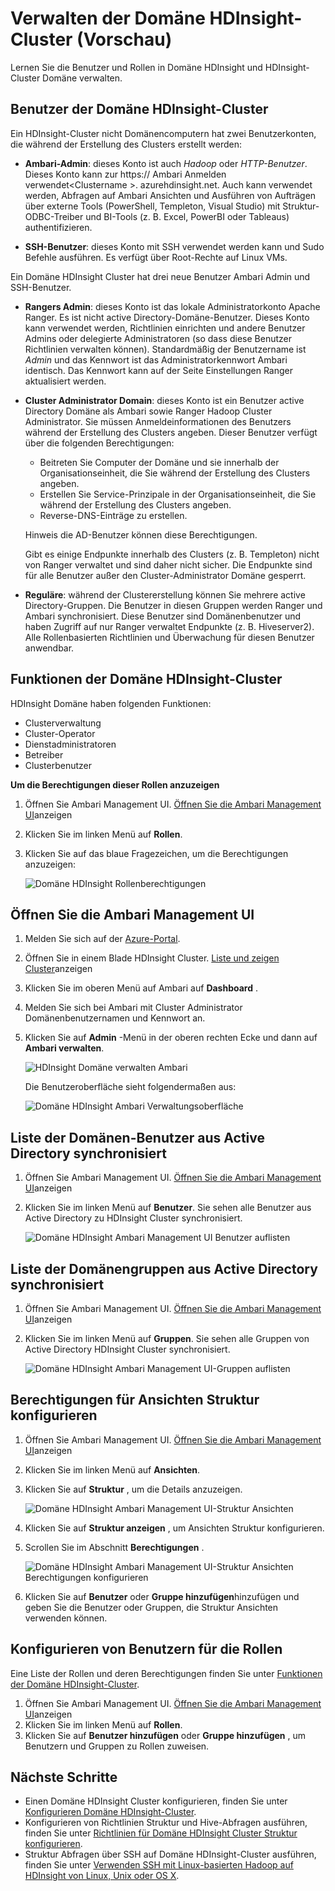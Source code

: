 <properties
    pageTitle="Domäne HDInsight Cluster verwalten | Microsoft Azure"
    description="Domäne HDInsight Cluster verwalten"
    services="hdinsight"
    documentationCenter=""
    authors="saurinsh"
    manager="jhubbard"
    editor="cgronlun"
    tags=""/>

<tags
    ms.service="hdinsight"
    ms.devlang="na"
    ms.topic="article"
    ms.tgt_pltfrm="na"
    ms.workload="big-data"
    ms.date="10/25/2016"
    ms.author="saurinsh"/>

# <a name="manage-domain-joined-hdinsight-clusters-preview"></a>Verwalten der Domäne HDInsight-Cluster (Vorschau)



Lernen Sie die Benutzer und Rollen in Domäne HDInsight und HDInsight-Cluster Domäne verwalten.

## <a name="users-of-domain-joined-hdinsight-clusters"></a>Benutzer der Domäne HDInsight-Cluster

Ein HDInsight-Cluster nicht Domänencomputern hat zwei Benutzerkonten, die während der Erstellung des Clusters erstellt werden:

- **Ambari-Admin**: dieses Konto ist auch *Hadoop* oder *HTTP-Benutzer*. Dieses Konto kann zur https:// Ambari Anmelden verwendet&lt;Clustername >. azurehdinsight.net. Auch kann verwendet werden, Abfragen auf Ambari Ansichten und Ausführen von Aufträgen über externe Tools (PowerShell, Templeton, Visual Studio) mit Struktur-ODBC-Treiber und BI-Tools (z. B. Excel, PowerBI oder Tableaus) authentifizieren.

- **SSH-Benutzer**: dieses Konto mit SSH verwendet werden kann und Sudo Befehle ausführen. Es verfügt über Root-Rechte auf Linux VMs.

Ein Domäne HDInsight Cluster hat drei neue Benutzer Ambari Admin und SSH-Benutzer.

- **Rangers Admin**: dieses Konto ist das lokale Administratorkonto Apache Ranger. Es ist nicht active Directory-Domäne-Benutzer. Dieses Konto kann verwendet werden, Richtlinien einrichten und andere Benutzer Admins oder delegierte Administratoren (so dass diese Benutzer Richtlinien verwalten können). Standardmäßig der Benutzername ist *Admin* und das Kennwort ist das Administratorkennwort Ambari identisch. Das Kennwort kann auf der Seite Einstellungen Ranger aktualisiert werden.

- **Cluster Administrator Domain**: dieses Konto ist ein Benutzer active Directory Domäne als Ambari sowie Ranger Hadoop Cluster Administrator. Sie müssen Anmeldeinformationen des Benutzers während der Erstellung des Clusters angeben. Dieser Benutzer verfügt über die folgenden Berechtigungen:

    - Beitreten Sie Computer der Domäne und sie innerhalb der Organisationseinheit, die Sie während der Erstellung des Clusters angeben.
    - Erstellen Sie Service-Prinzipale in der Organisationseinheit, die Sie während der Erstellung des Clusters angeben. 
    - Reverse-DNS-Einträge zu erstellen.

    Hinweis die AD-Benutzer können diese Berechtigungen. 

    Gibt es einige Endpunkte innerhalb des Clusters (z. B. Templeton) nicht von Ranger verwaltet und sind daher nicht sicher. Die Endpunkte sind für alle Benutzer außer den Cluster-Administrator Domäne gesperrt. 

- **Reguläre**: während der Clustererstellung können Sie mehrere active Directory-Gruppen. Die Benutzer in diesen Gruppen werden Ranger und Ambari synchronisiert. Diese Benutzer sind Domänenbenutzer und haben Zugriff auf nur Ranger verwaltet Endpunkte (z. B. Hiveserver2). Alle Rollenbasierten Richtlinien und Überwachung für diesen Benutzer anwendbar.

## <a name="roles-of-domain-joined-hdinsight-clusters"></a>Funktionen der Domäne HDInsight-Cluster

HDInsight Domäne haben folgenden Funktionen:

- Clusterverwaltung
- Cluster-Operator
- Dienstadministratoren
- Betreiber
- Clusterbenutzer

**Um die Berechtigungen dieser Rollen anzuzeigen**

1. Öffnen Sie Ambari Management UI.  [Öffnen Sie die Ambari Management UI](#open-the-ambari-management-ui)anzeigen
2. Klicken Sie im linken Menü auf **Rollen**.
3. Klicken Sie auf das blaue Fragezeichen, um die Berechtigungen anzuzeigen:

    ![Domäne HDInsight Rollenberechtigungen](./media/hdinsight-domain-joined-manage/hdinsight-domain-joined-roles-permissions.png)

## <a name="open-the-ambari-management-ui"></a>Öffnen Sie die Ambari Management UI

1. Melden Sie sich auf der [Azure-Portal](https://portal.azure.com).
2. Öffnen Sie in einem Blade HDInsight Cluster. [Liste und zeigen Cluster](hdinsight-administer-use-management-portal.md#list-and-show-clusters)anzeigen
3. Klicken Sie im oberen Menü auf Ambari auf **Dashboard** .
4. Melden Sie sich bei Ambari mit Cluster Administrator Domänenbenutzernamen und Kennwort an.
5. Klicken Sie auf **Admin** -Menü in der oberen rechten Ecke und dann auf **Ambari verwalten**.

    ![HDInsight Domäne verwalten Ambari](./media/hdinsight-domain-joined-manage/hdinsight-domain-joined-manage-ambari.png)

    Die Benutzeroberfläche sieht folgendermaßen aus:

    ![Domäne HDInsight Ambari Verwaltungsoberfläche](./media/hdinsight-domain-joined-manage/hdinsight-domain-joined-ambari-management-ui.png)

## <a name="list-the-domain-users-synchronized-from-your-active-directory"></a>Liste der Domänen-Benutzer aus Active Directory synchronisiert

1. Öffnen Sie Ambari Management UI.  [Öffnen Sie die Ambari Management UI](#open-the-ambari-management-ui)anzeigen
2. Klicken Sie im linken Menü auf **Benutzer**. Sie sehen alle Benutzer aus Active Directory zu HDInsight Cluster synchronisiert.

    ![Domäne HDInsight Ambari Management UI Benutzer auflisten](./media/hdinsight-domain-joined-manage/hdinsight-domain-joined-ambari-management-ui-users.png)

## <a name="list-the-domain-groups-synchronized-from-your-active-directory"></a>Liste der Domänengruppen aus Active Directory synchronisiert

1. Öffnen Sie Ambari Management UI.  [Öffnen Sie die Ambari Management UI](#open-the-ambari-management-ui)anzeigen
2. Klicken Sie im linken Menü auf **Gruppen**. Sie sehen alle Gruppen von Active Directory HDInsight Cluster synchronisiert.

    ![Domäne HDInsight Ambari Management UI-Gruppen auflisten](./media/hdinsight-domain-joined-manage/hdinsight-domain-joined-ambari-management-ui-groups.png)


## <a name="configure-hive-views-permissions"></a>Berechtigungen für Ansichten Struktur konfigurieren

1. Öffnen Sie Ambari Management UI.  [Öffnen Sie die Ambari Management UI](#open-the-ambari-management-ui)anzeigen
2. Klicken Sie im linken Menü auf **Ansichten**.
3. Klicken Sie auf **Struktur** , um die Details anzuzeigen.

    ![Domäne HDInsight Ambari Management UI-Struktur Ansichten](./media/hdinsight-domain-joined-manage/hdinsight-domain-joined-ambari-management-ui-hive-views.png)

4. Klicken Sie auf **Struktur anzeigen** , um Ansichten Struktur konfigurieren.
5. Scrollen Sie im Abschnitt **Berechtigungen** .

    ![Domäne HDInsight Ambari Management UI-Struktur Ansichten Berechtigungen konfigurieren](./media/hdinsight-domain-joined-manage/hdinsight-domain-joined-ambari-management-ui-hive-views-permissions.png)

6. Klicken Sie auf **Benutzer** oder **Gruppe hinzufügen**hinzufügen und geben Sie die Benutzer oder Gruppen, die Struktur Ansichten verwenden können. 

## <a name="configure-users-for-the-roles"></a>Konfigurieren von Benutzern für die Rollen

 Eine Liste der Rollen und deren Berechtigungen finden Sie unter [Funktionen der Domäne HDInsight-Cluster](#roles-of-domain---joined-hdinsight-clusters).

1. Öffnen Sie Ambari Management UI.  [Öffnen Sie die Ambari Management UI](#open-the-ambari-management-ui)anzeigen
2. Klicken Sie im linken Menü auf **Rollen**.
3. Klicken Sie auf **Benutzer hinzufügen** oder **Gruppe hinzufügen** , um Benutzern und Gruppen zu Rollen zuweisen.
 
## <a name="next-steps"></a>Nächste Schritte

- Einen Domäne HDInsight Cluster konfigurieren, finden Sie unter [Konfigurieren Domäne HDInsight-Cluster](hdinsight-domain-joined-configure.md).
- Konfigurieren von Richtlinien Struktur und Hive-Abfragen ausführen, finden Sie unter [Richtlinien für Domäne HDInsight Cluster Struktur konfigurieren](hdinsight-domain-joined-run-hive.md).
- Struktur Abfragen über SSH auf Domäne HDInsight-Cluster ausführen, finden Sie unter [Verwenden SSH mit Linux-basierten Hadoop auf HDInsight von Linux, Unix oder OS X](hdinsight-hadoop-linux-use-ssh-unix.md#connect-to-a-domain-joined-hdinsight-cluster).
